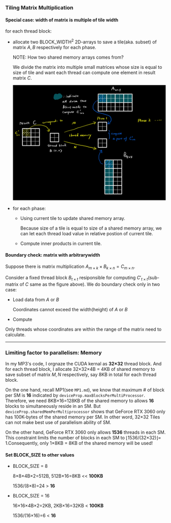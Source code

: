 ### Tiling Matrix Multiplication

#### Special case: width of matrix is multiple of tile width  

for each thread block: 

- allocate two $\text{BLOCK\_WIDTH}^2$ 2D-arrays to save a tile(aka. subset) of matrix $A,B$ respectively for each phase.

  NOTE: How  two shared memory arrays comes from?

  We divide the matrix into multiple small matrices whose size is equal to size of tile and want each thread can compute one element in result matrix $C$.

  ![mp3_1](./assets/mp3_1.png)

- for each phase:

  - Using current tile to update shared memory array.

    Because size of a tile is equal to size of a shared memory array, we can let each thread load value in relative postion of current tile.

  - Compute inner products in current tile.

#### Boundary check: matrix with arbitrarywidth

Suppose there is matrix multiplication $A_{m\times k}\times B_{k\times n} = C_{m\times n}$.

Consider a fixed thread block $B_{t\times t}$ resiponsible for computing $C'_{t\times t}$(sub-matrix of $C$ same as the figure above). We do boundary check only in two case:

- Load data from $A$ or $B$

  Coordinates cannot exceed the width(height) of $A$ or $B$ 

-  Compute

  Only threads whose coordinates are within the range of the matrix need to calculate.

---

### Limiting factor to parallelism: Memory

In my MP3's code, I orgnaze the CUDA kernal as **32×32**  thread block. And for each thread block, I allocate 32×32×4B = 4KB of shared memory to save subset of matrix $M, N$ respectively, say 8KB in total for each thread block.

On the one hand, recall MP1(see `MP1.md`), we know that maximum # of block per SM is **16** indicated by `deviceProp.maxBlocksPerMultiProcessor`. Therefore, we need 8KB×16=128KB of the shared memory to allows **16** blocks to simultaneously reside in an SM. But `deviceProp.sharedMemPerMultiprocessor` shows that GeForce RTX 3060 only has 100K-bytes of the shared memory per SM. In other word, 32×32 Tiles can not make best use of parallelism ability of SM.

On the other hand, GeForce RTX 3060 only allows **1536** threads in each SM. This constraint limits the number of blocks in each SM to ⌊1536/(32×32)⌋= 1.Consequently, only 1×8KB = 8KB of the shared memory will be used!

#### Set BLOCK_SIZE to other values
- BLOCK_SIZE = 8
    
  8×8×4B×2=512B, 512B×16=8KB << **100KB**
  
  1536/(8×8)=24 > **16**

- BLOCK_SIZE = 16
  
  16×16×4B×2=2KB, 2KB×16=32KB < **100KB**

  1536/(16×16)=6 < **16**